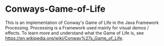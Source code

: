 # Conways-Game-of-Life
This is an implementation of Conway's Game of Life in the Java Framework Processing. Processing is a Framework used mainly for visual demos / effects.
To learn more and understand what the Game of Life is, see https://en.wikipedia.org/wiki/Conway%27s_Game_of_Life.
